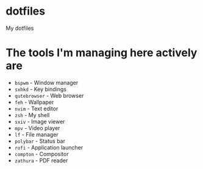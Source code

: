 # dotfiles
My dotfiles

# The tools I'm managing here actively are
* `bspwm` - Window manager
* `sxhkd` - Key bindings
* `qutebrowser` - Web browser
* `feh` - Wallpaper
* `nvim` - Text editor
* `zsh` - My shell
* `sxiv` - Image viewer
* `mpv` - Video player
* `lf` - File manager
* `polybar` - Status bar
* `rofi` - Application launcher
* `compton` - Compositor
* `zathura` - PDF reader

